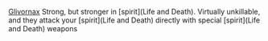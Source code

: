 [Glivornax](Glivornax)
Strong, but stronger in [spirit](Life and Death). Virtually unkillable, and they attack your [spirit](Life and Death) directly with special [spirit](Life and Death) weapons